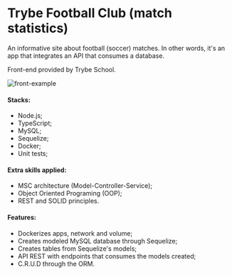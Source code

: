 # Trybe Football Club (match statistics)
An informative site about football (soccer) matches. 
In other words, it's an app that integrates an API that consumes a database.

Front-end provided by Trybe School.

![front-example](https://user-images.githubusercontent.com/83843057/174419525-9e175507-ea69-49cc-b455-5ff1e623d09b.png)

#### Stacks:
- Node.js;
- TypeScript;
- MySQL;
- Sequelize;
- Docker;
- Unit tests;

#### Extra skills applied:
- MSC architecture (Model-Controller-Service);
- Object Oriented Programing (OOP);
- REST and SOLID principles.

#### Features:
- Dockerizes apps, network and volume;
- Creates modeled MySQL database through Sequelize;
- Creates tables from Sequelize's models;
- API REST with endpoints that consumes the models created;
- C.R.U.D through the ORM.

<!-- ### Login

- Verifies if user's email matches db and user's password has more than 6 characters;
- Gives user a jason web token.

![image](https://user-images.githubusercontent.com/83843057/174421914-be903501-f221-4d65-9b41-ce55758b7719.png) -->

